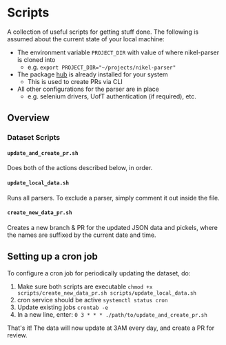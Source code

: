 # Scripts
A collection of useful scripts for getting stuff done. The following is assumed about the current state of your local machine:
- The environment variable `PROJECT_DIR` with value of where nikel-parser is cloned into
    - e.g. `export PROJECT_DIR="~/projects/nikel-parser"`
- The package [hub](https://github.com/github/hub) is already installed for your system
    - This is used to create PRs via CLI
- All other configurations for the parser are in place
    - e.g. selenium drivers, UofT authentication (if required), etc.

## Overview

### Dataset Scripts
#### `update_and_create_pr.sh`
Does both of the actions described below, in order.

#### `update_local_data.sh`
Runs all parsers. To exclude a parser, simply comment it out inside the file.

#### `create_new_data_pr.sh`
Creates a new branch & PR for the updated JSON data and pickels, where the names are suffixed by the current date and time.

## Setting up a cron job
To configure a cron job for periodically updating the dataset, do:
1. Make sure both scripts are executable `chmod +x scripts/create_new_data_pr.sh scripts/update_local_data.sh`
2. cron service should be active `systemctl status cron`
3. Update existing jobs `crontab -e`
4. In a new line, enter: `0 3 * * * ./path/to/update_and_create_pr.sh`

That's it! The data will now update at 3AM every day, and create a PR for review.